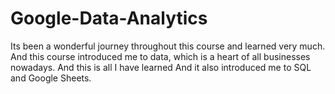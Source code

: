 # Google-Data-Analytics
Its been a wonderful journey throughout this course and learned very much. And this course introduced me to data, which is a heart of all businesses nowadays. And this is all I have learned And it also introduced me to SQL and Google Sheets.
